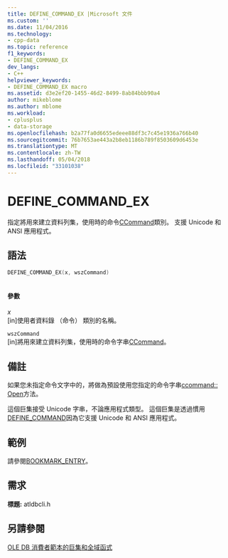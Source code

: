 ```yaml
---
title: DEFINE_COMMAND_EX |Microsoft 文件
ms.custom: ''
ms.date: 11/04/2016
ms.technology:
- cpp-data
ms.topic: reference
f1_keywords:
- DEFINE_COMMAND_EX
dev_langs:
- C++
helpviewer_keywords:
- DEFINE_COMMAND_EX macro
ms.assetid: d3e2ef20-1455-46d2-8499-8ab84bbb90a4
author: mikeblome
ms.author: mblome
ms.workload:
- cplusplus
- data-storage
ms.openlocfilehash: b2a77fa0d6655edeee88df3c7c45e1936a766b40
ms.sourcegitcommit: 76b7653ae443a2b8eb1186b789f8503609d6453e
ms.translationtype: MT
ms.contentlocale: zh-TW
ms.lasthandoff: 05/04/2018
ms.locfileid: "33101038"
---
```

# <a name="definecommandex"></a>DEFINE_COMMAND_EX
指定將用來建立資料列集，使用時的命令[CCommand](../../data/oledb/ccommand-class.md)類別。 支援 Unicode 和 ANSI 應用程式。  
  
## <a name="syntax"></a>語法  
  
```cpp
DEFINE_COMMAND_EX(x, wszCommand)  
  
```  
  
#### <a name="parameters"></a>參數  
 *x*  
 [in]使用者資料錄 （命令） 類別的名稱。  
  
 `wszCommand`  
 [in]將用來建立資料列集，使用時的命令字串[CCommand](../../data/oledb/ccommand-class.md)。  
  
## <a name="remarks"></a>備註  
 如果您未指定命令文字中的，將做為預設使用您指定的命令字串[ccommand:: Open](../../data/oledb/ccommand-open.md)方法。  
  
 這個巨集接受 Unicode 字串，不論應用程式類型。 這個巨集是透過慣用[DEFINE_COMMAND](../../data/oledb/define-command.md)因為它支援 Unicode 和 ANSI 應用程式。  
  
## <a name="example"></a>範例  
 請參閱[BOOKMARK_ENTRY](../../data/oledb/bookmark-entry.md)。  
  
## <a name="requirements"></a>需求  
 **標題:** atldbcli.h  
  
## <a name="see-also"></a>另請參閱  
 [OLE DB 消費者範本的巨集和全域函式](../../data/oledb/macros-and-global-functions-for-ole-db-consumer-templates.md)